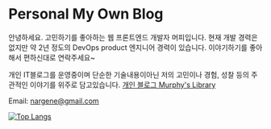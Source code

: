 # Personal My Own Blog

안녕하세요. 고민하기를 좋아하는 웹 프론트엔드 개발자 머피입니다.
현재 개발 경력은 없지만 약 2년 정도의 DevOps product 엔지니어 경력이 있습니다.
이야기하기를 좋아해서 편하신대로 연락주세요~

개인 IT블로그를 운영중이며 단순한 기술내용이아닌 저의 고민이나 경험, 성찰 등의 주관적인 이야기를 위주로 담고있습니다.
[개인 블로그 Murphy's Library](https://www.murphybooks.me/)

Email: nargene@gmail.com

[![Top Langs](https://github-readme-stats.vercel.app/api/top-langs/?username=murphybread&hide=scss,nunjucks,hcl)](https://github.com/anuraghazra/github-readme-stats)





